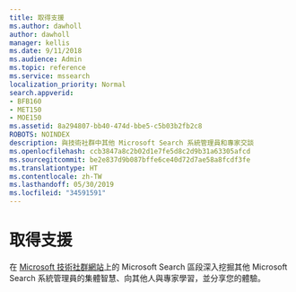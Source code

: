 ```yaml
---
title: 取得支援
ms.author: dawholl
author: dawholl
manager: kellis
ms.date: 9/11/2018
ms.audience: Admin
ms.topic: reference
ms.service: mssearch
localization_priority: Normal
search.appverid:
- BFB160
- MET150
- MOE150
ms.assetid: 8a294807-bb40-474d-bbe5-c5b03b2fb2c8
ROBOTS: NOINDEX
description: 與技術社群中其他 Microsoft Search 系統管理員和專家交談
ms.openlocfilehash: ccb3847a8c2b02d1e7fe5d8c2d9b31a63305afcd
ms.sourcegitcommit: be2e837d9b087bffe6ce40d72d7ae58a8fcdf3fe
ms.translationtype: HT
ms.contentlocale: zh-TW
ms.lasthandoff: 05/30/2019
ms.locfileid: "34591591"
---
```

# <a name="get-support"></a>取得支援

在 [Microsoft 技術社群網站](https://techcommunity.microsoft.com/t5/Microsoft-Search/ct-p/MicrosoftSearch)上的 Microsoft Search 區段深入挖掘其他 Microsoft Search 系統管理員的集體智慧、向其他人與專家學習，並分享您的體驗。

  

